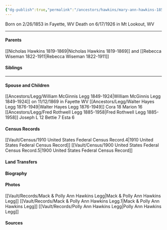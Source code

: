 ```yaml
---
{"dg-publish":true,"permalink":"/ancestors/hawkins/mary-ann-hawkins-1853-1926/","tags":["Mary-Ann-Hawkins"]}
---
```


Born on  2/26/1853 in Fayette, WV
Death on 6/17/1926 in Mt Lookout, WV

---
#### Parents

[[Nicholas Hawkins 1819-1869\|Nicholas Hawkins 1819-1869]] and [[Rebecca Wiseman 1822-1911\|Rebecca Wiseman 1822-1911]]
#### Siblings
<!-- Link to sibling -->

---
#### Spouse and Children
[[Ancestors/Legg/William McGinnis Legg 1849-1924\|William McGinnis Legg 1849-1924]] on 11/12/1869 in Fayette WV
[[Ancestors/Legg/Walter Hayes Legg 1876-1949\|Walter Hayes Legg 1876-1949]]
Cora 18
Marion 16
[[Ancestors/Legg/Fred Rothwell Legg 1885-1958\|Fred Rothwell Legg 1885-1958]]
Joseph L 12
Bettie 7
Esta 6

#### Census Records
[[Vault/Census/1910 United States Federal Census Record.4\|1910 United States Federal Census Record]]
[[Vault/Census/1900 United States Federal Census Record.5\|1900 United States Federal Census Record]]
#### Land Transfers

#### Biography

#### Photos
[[Vault/Records/Mack & Polly Ann Hawkins Legg\|Mack & Polly Ann Hawkins Legg]]
[[Vault/Records/Mack & Polly Ann Hawkins Legg.1\|Mack & Polly Ann Hawkins Legg]]
[[Vault/Records/Polly Ann Hawkins Legg\|Polly Ann Hawkins Legg]]

#### Sources

